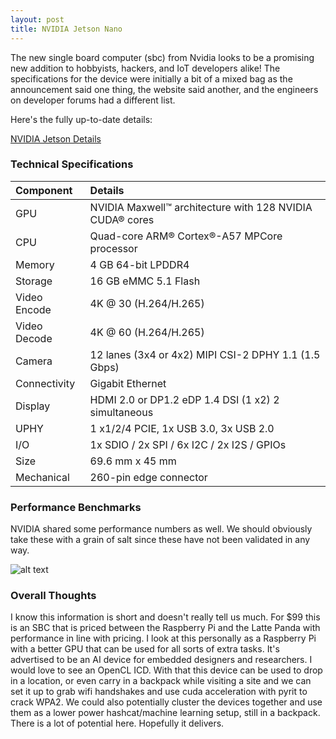 ```yaml
---
layout: post
title: NVIDIA Jetson Nano
---
```

The new single board computer (sbc) from Nvidia looks to be a promising new addition to hobbyists, hackers, and IoT developers alike! The specifications for the device were initially a bit of a mixed bag as the announcement said one thing, the website said another, and the engineers on developer forums had a different list. 

Here's the fully up-to-date details:

[NVIDIA Jetson Details](https://www.nvidia.com/en-us/autonomous-machines/embedded-systems/jetson-nano/)

### [](#header-3)Technical Specifications

|  Component   | Details
|:-------------|:------------------|
| GPU           | NVIDIA Maxwell™ architecture with 128 NVIDIA CUDA® cores |
| CPU           | Quad-core ARM® Cortex®-A57 MPCore processor              |
| Memory        | 4 GB 64-bit LPDDR4                                       |
| Storage       | 16 GB eMMC 5.1 Flash                                     |
| Video Encode  | 4K @ 30 (H.264/H.265)                                    |
| Video Decode  | 4K @ 60 (H.264/H.265)                                    |
| Camera        | 12 lanes (3x4 or 4x2) MIPI CSI-2 DPHY 1.1 (1.5 Gbps)     |
| Connectivity  | Gigabit Ethernet                                         |
| Display       | HDMI 2.0 or DP1.2  eDP 1.4  DSI (1 x2) 2 simultaneous    |
| UPHY          | 1 x1/2/4 PCIE, 1x USB 3.0, 3x USB 2.0                    |
| I/O           | 1x SDIO / 2x SPI / 6x I2C / 2x I2S / GPIOs               |
| Size          | 69.6 mm x 45 mm                                          |
| Mechanical    | 260-pin edge connector                                   |

### [](#header-3)Performance Benchmarks

NVIDIA shared some performance numbers as well. We should obviously take these with a grain of salt since these have not been validated in any way.

![alt text](https://devblogs.nvidia.com/wp-content/uploads/2019/03/imageLikeEmbed.png "Performance Graph")

### [](#header-3)Overall Thoughts

I know this information is short and doesn't really tell us much. For $99 this is an SBC that is priced between the Raspberry Pi and the Latte Panda with performance in line with pricing. I look at this personally as a Raspberry Pi with a better GPU that can be used for all sorts of extra tasks. It's advertised to be an AI device for embedded designers and researchers. I would love to see an OpenCL ICD. With that this device can be used to drop in a location, or even carry in a backpack while visiting a site and we can set it up to grab wifi handshakes and use cuda acceleration with pyrit to crack WPA2. We could also potentially cluster the devices together and use them as a lower power hashcat/machine learning setup, still in a backpack. There is a lot of potential here. Hopefully it delivers.

